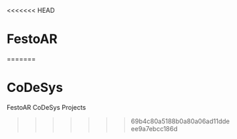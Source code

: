 <<<<<<< HEAD
# FestoAR
=======
# CoDeSys
FestoAR CoDeSys Projects
>>>>>>> 69b4c80a5188b0a80a06ad11ddeee9a7ebcc186d

